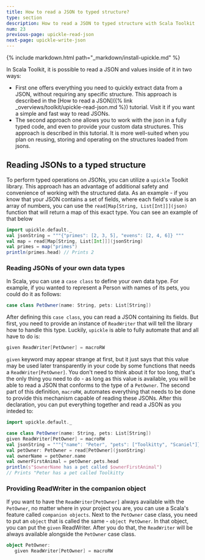 ```yaml
---
title: How to read a JSON to typed structure?
type: section
description: How to read a JSON to typed structure with Scala Toolkit
num: 23
previous-page: upickle-read-json
next-page: upickle-write-json
---
```


{% include markdown.html path="_markdown/install-upickle.md" %}

In Scala Toolkit, it is possible to read a JSON and values inside of it in two ways:
 - First one offers everything you need to quickly extract data from a JSON, without requiring any specific structure. 
 This approach is described in the [How to read a JSON]({% link _overviews/toolkit/upickle-read-json.md %}) tutorial. Visit it if you want a simple and fast way to read JSONs.
 - The second approach one allows you to work with the json in a fully typed code, and even to provide your custom data structures. 
 This approach is described in this tutorial. It is more well-suited when you plan on reusing, storing and operating on the structures loaded from jsons.

## Reading JSONs to a typed structure
To perform typed operations on JSONs, you can utilize a `upickle` Toolkit library. 
This approach has an advantage of additional safety and convenience of working with the structured data.
As an example - if you know that your JSON contains a set of fields, where each field's value is an array of numbers, 
you can use the `read[Map[String, List[Int]]](json)` function that will return a map of this exact type.
You can see an example of that below
```scala
import upickle.default._
val jsonString = """{"primes": [2, 3, 5], "evens": [2, 4, 6]} """
val map = read[Map[String, List[Int]]](jsonString)
val primes = map("primes")
println(primes.head) // Prints 2
```

### Reading JSONs of your own data types
In Scala, you can use a `case class` to define your own data type. For example, if you wanted to represent a Person with names of its pets, you could do it as follows:
```scala
case class PetOwner(name: String, pets: List[String])
```
After defining this `case class`, you can read a JSON containing its fields. But first, you need to provide an instance of `ReadWriter` that will tell the library
how to handle this type. Luckily, `upickle` is able to fully automate that and all have to do is:
```scala
given ReadWriter[PetOwner] = macroRW
```
`given` keyword may appear strange at first, but it just says that this value may be used later transparently in your code by some functions that needs a `ReadWriter[PetOwner]`. 
You don't need to think about it for too long, that's the only thing you need to do - as long as this value is available, you will be able to read a JSON that conforms to the type of a `PetOwner`.
The second part of this definition, `macroRW`, automates everything that needs to be done to provide this mechanism capable of reading these JSONs.
After this declaration, you can put everything together and read a JSON as you inteded to:
```scala
import upickle.default._

case class PetOwner(name: String, pets: List[String])
given ReadWriter[PetOwner] = macroRW
val jsonString = """{"name": "Peter", "pets": ["Toolkitty", "Scaniel"]}"""
val petOwner: PetOwner = read[PetOwner](jsonString)
val ownerName = petOwner.name
val ownerFirstAnimal = petOwner.pets.head
println(s"$ownerName has a pet called $ownerFirstAnimal") 
// Prints "Peter has a pet called Toolkitty
``` 

### Providing ReadWriter in the companion object

If you want to have the `ReadWriter[PetOwner]` always available with the `PetOwner`, no matter where in your project you are, you can use a Scala's feature called `companion objects`.
Next to the `PetOwner` case class, you need to put an `object` that is called the same - `object PetOwner`. In that object, you can put the `given` ReadWriter.
After you do that, the `ReadWriter` will be always available alongside the `PetOwner` case class.
```scala
object PetOwner:
   given ReadWriter[PetOwner] = macroRW
```
